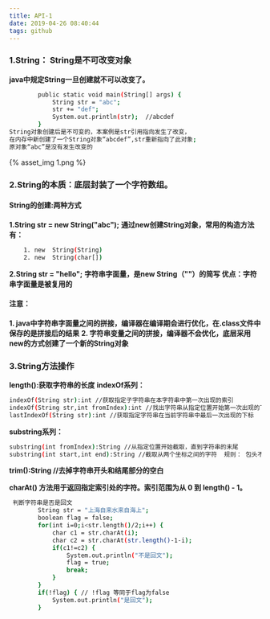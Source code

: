 ```yaml
---
title: API-1
date: 2019-04-26 08:40:44
tags: github
---
```

### 1.String： String是不可改变对象
**java中规定String一旦创建就不可以改变了。**
```bash
		public static void main(String[] args) {
			String str = "abc";
			str += "def";
			System.out.println(str);  //abcdef
		}
String对象创建后是不可变的，本案例是str引用指向发生了改变，
在内存中新创建了一个String对象“abcdef”,str重新指向了此对象;
原对象“abc”是没有发生改变的
```
{% asset_img 1.png  %}

### 2.String的本质：底层封装了一个字符数组。
#### String的创建:两种方式
**1.String str = new String("abc");**
**通过new创建String对象，常用的构造方法有：**
```bash
	1. new  String(String)
	2. new  String(char[])
```
**2.String str = "hello";**
**字符串字面量，是new String（""）的简写   优点：字符串字面量是被复用的**
#### 注意：
**1. java中字符串字面量之间的拼接，编译器在编译期会进行优化，在.class文件中保存的是拼接后的结果**
**2. 字符串变量之间的拼接，编译器不会优化，底层采用new的方式创建了一个新的String对象**

### 3.String方法操作
**length():获取字符串的长度**
**indexOf系列：**
```bash
indexOf(String str):int //获取指定子字符串在本字符串中第一次出现的索引
indexOf(String str,int fromIndex):int //找出字符串从指定位置开始第一次出现的下标
lastIndexOf(String str):int //获取指定字符串在当前字符串中最后一次出现的下标
```
**substring系列：**
```bash
substring(int fromIndex):String //从指定位置开始截取，直到字符串的末尾
substring(int start,int end):String //截取从两个坐标之间的字符  规则： 包头不包尾  最后坐标加1
```
**trim():String //去掉字符串开头和结尾部分的空白**

**charAt() 方法用于返回指定索引处的字符。索引范围为从 0 到 length() - 1。**
```bash
 判断字符串是否是回文
		String str = "上海自来水来自海上";
		boolean flag = false;
		for(int i=0;i<str.length()/2;i++) {
			char c1 = str.charAt(i);
			char c2 = str.charAt(str.length()-1-i);
			if(c1!=c2) {
				System.out.println("不是回文");
				flag = true;
				break;
			}
		}
		if(!flag) { // !flag 等同于flag为false
			System.out.println("是回文");
		}
```
